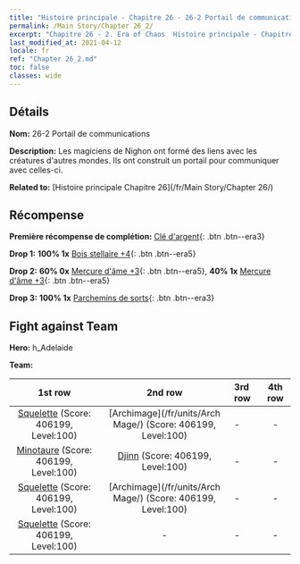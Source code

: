 ```yaml
---
title: "Histoire principale - Chapitre 26 - 26-2 Portail de communications"
permalink: /Main Story/Chapter 26_2/
excerpt: "Chapitre 26 - 2. Era of Chaos  Histoire principale - Chapitre 26_2. 26-2 Portail de communications"
last_modified_at: 2021-04-12
locale: fr
ref: "Chapter 26_2.md"
toc: false
classes: wide
---
```


## Détails

 **Nom:** 26-2 Portail de communications

 **Description:** Les magiciens de Nighon ont formé des liens avec les créatures d'autres mondes. Ils ont construit un portail pour communiquer avec celles-ci.

 **Related to:** [Histoire principale Chapitre 26](/fr/Main Story/Chapter 26/)

## Récompense

 **Première récompense de complétion:** [Clé d'argent](/fr/Items/con_693/){: .btn .btn--era3}

 **Drop 1:** **100% 1x** [Bois stellaire +4](/fr/Items/mat_90/){: .btn .btn--era5}

 **Drop 2:** **60% 0x** [Mercure d'âme +3](/fr/Items/mat_84/){: .btn .btn--era5}, **40% 1x** [Mercure d'âme +3](/fr/Items/mat_84/){: .btn .btn--era5}

 **Drop 3:** **100% 1x** [Parchemins de sorts](/fr/Items/con_694/){: .btn .btn--era3}


## Fight against Team
 **Hero:** h_Adelaide

 **Team:**


  | 1st row | 2nd row | 3rd row | 4th row |
  |:----:|:----:|:----|:----:|
  | [Squelette](/fr/units/Skeleton/) (Score: 406199, Level:100)  | [Archimage](/fr/units/Arch Mage/) (Score: 406199, Level:100)  | - | - |
  | [Minotaure](/fr/units/Minotaur/) (Score: 406199, Level:100)  | [Djinn](/fr/units/Genie/) (Score: 406199, Level:100)  | - | - |
  | [Squelette](/fr/units/Skeleton/) (Score: 406199, Level:100)  | [Archimage](/fr/units/Arch Mage/) (Score: 406199, Level:100)  | - | - |
  | [Squelette](/fr/units/Skeleton/) (Score: 406199, Level:100)  | - | - | - |


